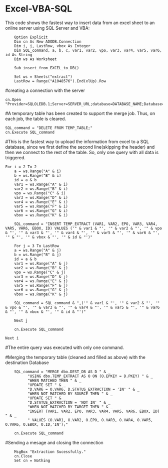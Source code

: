 # Excel-VBA-SQL
This code shows the fastest way to insert data from an excel sheet to an online server using SQL Server and VBA:


        Option Explicit
        Dim cn As New ADODB.Connection
        Dim i, j, LastRow, vbox As Integer
        Dim SQL_command, a, b, c, var1, var2, vpo, var3, var4, var5, var6, id As String
        Dim ws As Worksheet

        Sub insert_from_EXCEL_to_DB()
        
        Set ws = Sheets("extract")
        LastRow = Range("A1048576").End(xlUp).Row

#creating a connection with the server

    cn.Open "Provider=SQLOLEDB.1;Server=SERVER_URL;database=DATABASE_NAME;Database=DATABASE_NAME;UID=USER_NAME;PWD=PASSWORD;"
   
#A temporary table has been created to support the merge job. Thus, on each job, the table is cleared.
    
    SQL_command = "DELETE FROM TEMP_TABLE;"
    cn.Execute SQL_command
    
#This is the fastest way to upload the information from excel to a SQL database, since we first define the second line(skipping the header) and then we connect to the rest of the table. So, only one query with all data is triggered.

    For i = 2 To 2
        a = ws.Range("A" & i)
        b = ws.Range("B" & i)
        id = a & b
        var1 = ws.Range("A" & i)
        var2 = ws.Range("B" & i)
        vpo = ws.Range("C" & i)
        var3 = ws.Range("D" & i)
        var4 = ws.Range("E" & i)
        var5 = ws.Range("F" & i)
        var6 = ws.Range("G" & i)
        vbox = ws.Range("K" & i)
    
        SQL_command = "INSERT TEMP_EXTRACT (VAR1, VAR2, EPO, VAR3, VAR4, VAR5, VAR6, EBOX, ID) VALUES ('" & var1 & "', '" & var2 & "', '" & vpo & "', '" & var3 & "', '" & var4 & "', '" & var5 & "', '" & var6 & "', '" & "', '" & vbox & "', '" & id & "')"
             
        For j = 3 To LastRow
        a = ws.Range("A" & j)
        b = ws.Range("B" & j)
        id = a & b
        var1 = ws.Range("A" & j)
        var2 = ws.Range("B" & j)
        vpo = ws.Range("C" & j)
        var3 = ws.Range("D" & j)
        var4 = ws.Range("E" & j)
        var5 = ws.Range("F" & j)
        var6 = ws.Range("G" & j)
        vbox = ws.Range("K" & j)
        
        SQL_command = SQL_command & ",('" & var1 & "', '" & var2 & "', '" & vpo & "', '" & var3 & "', '" & var4 & "', '" & var5 & "', '" & var6 & "', '" & vbox & "', '" & id & "')"
   
        Next j

        cn.Execute SQL_command

    Next i
    
#The entire query was executed with only one command.    

#Merging the temporary table (cleaned and filled as above) with the destination Database

        SQL_command = "MERGE dbo.DEST_DB AS D " & _
              "USING dbo.TEMP_EXTRACT AS O ON (O.EPKEY = D.PKEY) " & _
              "WHEN MATCHED THEN " & _
              "UPDATE SET " & _
              "D.VAR6 = O.VAR6, D.STATUS_EXTRACTION = 'IN' " & _
              "WHEN NOT MATCHED BY SOURCE THEN " & _
              "UPDATE SET " & _
              "D.STATUS_EXTRACTION = 'NOT IN' " & _
              "WHEN NOT MATCHED BY TARGET THEN " & _
              "INSERT (VAR1, VAR2, EPO, VAR3, VAR4, VAR5, VAR6, EBOX, ID) " & _
              " VALUES (O.VAR1, O.VAR2, O.EPO, O.VAR3, O.VAR4, O.VAR5, O.VAR6, O.EBOX, O.ID,'IN');"

        cn.Execute SQL_command

#Sending a mesage and closing the connection

        MsgBox "Extraction Sucessfully."
        cn.Close
        Set cn = Nothing
